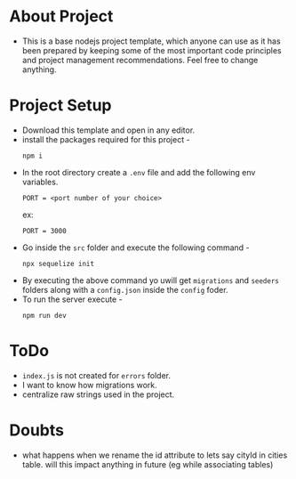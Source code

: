 # About Project
* This is a base nodejs project template, which anyone can use as it has been prepared by keeping some of the most important code principles and project management recommendations. Feel free to change anything.

# Project Setup
* Download this template and open in any editor.
* install the packages required for this project - 
    ```
    npm i 
    ```
* In the root directory create a `.env` file and add the following env variables.
    ```
    PORT = <port number of your choice>
    ```
    ex:
    ```
    PORT = 3000
    ```
* Go inside the `src` folder and execute the following command - 
    ```
    npx sequelize init
    ```
* By executing the above command yo uwill get `migrations` and `seeders` folders along with a `config.json` inside the `config` foder.
* To run the server execute - 
    ```
    npm run dev
    ```

# ToDo
* `index.js` is not created for `errors` folder.
* I want to know how migrations work.
* centralize raw strings used in the project.

# Doubts
* what happens when we rename the id attribute to lets say cityId in cities table. will this impact anything in future (eg while associating tables)